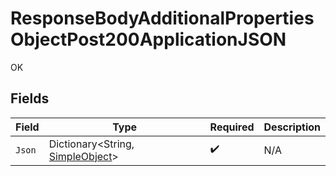 # ResponseBodyAdditionalPropertiesObjectPost200ApplicationJSON

OK


## Fields

| Field                                                                   | Type                                                                    | Required                                                                | Description                                                             |
| ----------------------------------------------------------------------- | ----------------------------------------------------------------------- | ----------------------------------------------------------------------- | ----------------------------------------------------------------------- |
| `Json`                                                                  | Dictionary<String, [SimpleObject](../../models/shared/SimpleObject.md)> | :heavy_check_mark:                                                      | N/A                                                                     |